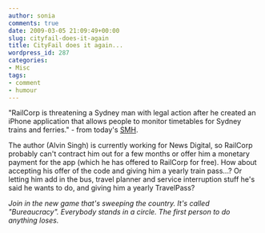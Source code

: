 ```yaml
---
author: sonia
comments: true
date: 2009-03-05 21:09:49+00:00
slug: cityfail-does-it-again
title: CityFail does it again...
wordpress_id: 287
categories:
- Misc
tags:
- comment
- humour
---
```


"RailCorp is threatening a Sydney man with legal action after he created an iPhone application that allows people to monitor timetables for Sydney trains and ferries." - from today's [SMH](http://www.smh.com.au/news/digital-life/mobiles--handhelds/articles/cityrail-puts-brakes-on-iphone-app/2009/03/05/1235842537210.html).

The author (Alvin Singh) is currently working for News Digital, so RailCorp probably can't contract him out for a few months or offer him a monetary payment for the app (which he has offered to RailCorp for free). How about accepting his offer of the code and giving him a yearly train pass...? Or letting him add in the bus, travel planner and service interruption stuff he's said he wants to do, and giving him a yearly TravelPass?

_Join in the new game that's sweeping the country. It's called "Bureaucracy". Everybody stands in a circle. The first person to do anything loses._
